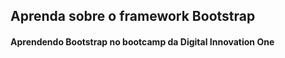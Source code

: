 ## Aprenda sobre o framework Bootstrap
#### Aprendendo Bootstrap no bootcamp da Digital Innovation One